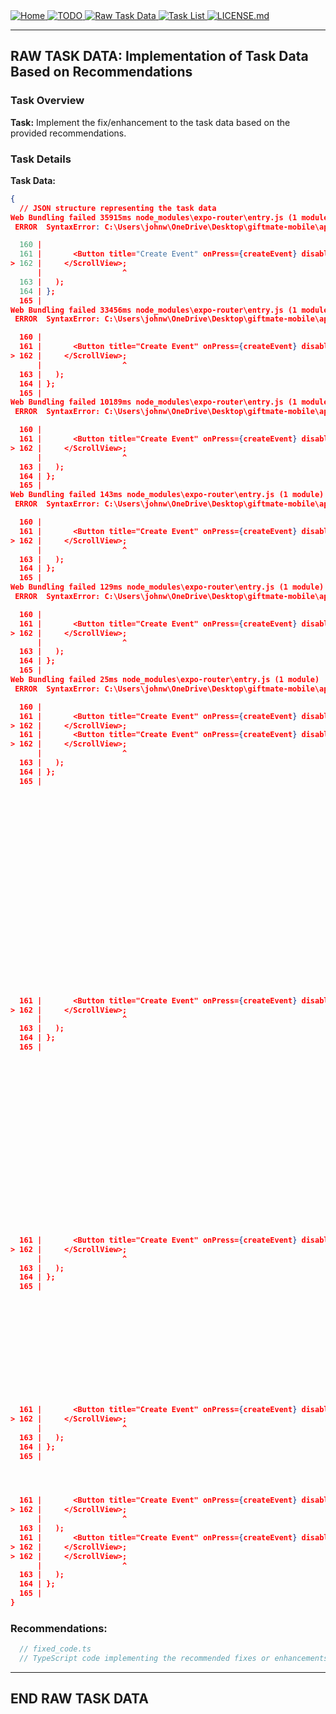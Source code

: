 <div>
  <a href="README.md">
    <img src="https://img.shields.io/badge/README.md-purple" alt="Home">
  </a>
  <a href="TODO.md">
    <img src="https://img.shields.io/badge/TODO.md-red" alt="TODO">
  </a>
  <a href="TODO_RAW_TASK_DATA.md">
    <img src="https://img.shields.io/badge/TODO_RAW_TASK_DATA.md-orange" alt="Raw Task Data">
  </a>
  <a href="TASK_LIST.md">
    <img src="https://img.shields.io/badge/TASK_LIST.md-green" alt="Task List">
  </a>
  <a href="LICENSE.md">
    <img src="https://img.shields.io/badge/LICENSE.md-lightgrey" alt="LICENSE.md">
  </a>
</div>

---
## RAW TASK DATA: Implementation of Task Data Based on Recommendations 

### Task Overview

**Task:** Implement the fix/enhancement to the task data based on the provided recommendations.

### Task Details

**Task Data:**
```json
{
  // JSON structure representing the task data
Web Bundling failed 35915ms node_modules\expo-router\entry.js (1 module)
 ERROR  SyntaxError: C:\Users\johnw\OneDrive\Desktop\giftmate-mobile\app\new-event.tsx: Unexpected token, expected "," (162:17)

  160 |
  161 |       <Button title="Create Event" onPress={createEvent} disabled={loading} />
> 162 |     </ScrollView>;
      |                  ^
  163 |   );
  164 | };
  165 |
Web Bundling failed 33456ms node_modules\expo-router\entry.js (1 module)
 ERROR  SyntaxError: C:\Users\johnw\OneDrive\Desktop\giftmate-mobile\app\new-event.tsx: Unexpected token, expected "," (162:17)

  160 |
  161 |       <Button title="Create Event" onPress={createEvent} disabled={loading} />
> 162 |     </ScrollView>;
      |                  ^
  163 |   );
  164 | };
  165 |
Web Bundling failed 10189ms node_modules\expo-router\entry.js (1 module)
 ERROR  SyntaxError: C:\Users\johnw\OneDrive\Desktop\giftmate-mobile\app\new-event.tsx: Unexpected token, expected "," (162:17)

  160 |
  161 |       <Button title="Create Event" onPress={createEvent} disabled={loading} />
> 162 |     </ScrollView>;
      |                  ^
  163 |   );
  164 | };
  165 |
Web Bundling failed 143ms node_modules\expo-router\entry.js (1 module)
 ERROR  SyntaxError: C:\Users\johnw\OneDrive\Desktop\giftmate-mobile\app\new-event.tsx: Unexpected token, expected "," (162:17)

  160 |
  161 |       <Button title="Create Event" onPress={createEvent} disabled={loading} />
> 162 |     </ScrollView>;
      |                  ^
  163 |   );
  164 | };
  165 |
Web Bundling failed 129ms node_modules\expo-router\entry.js (1 module)
 ERROR  SyntaxError: C:\Users\johnw\OneDrive\Desktop\giftmate-mobile\app\new-event.tsx: Unexpected token, expected "," (162:17)

  160 |
  161 |       <Button title="Create Event" onPress={createEvent} disabled={loading} />
> 162 |     </ScrollView>;
      |                  ^
  163 |   );
  164 | };
  165 |
Web Bundling failed 25ms node_modules\expo-router\entry.js (1 module)
 ERROR  SyntaxError: C:\Users\johnw\OneDrive\Desktop\giftmate-mobile\app\new-event.tsx: Unexpected token, expected "," (162:17)

  160 |
  161 |       <Button title="Create Event" onPress={createEvent} disabled={loading} />
> 162 |     </ScrollView>;
  161 |       <Button title="Create Event" onPress={createEvent} disabled={loading} />
> 162 |     </ScrollView>;
      |                  ^
  163 |   );
  164 | };
  165 |
























  161 |       <Button title="Create Event" onPress={createEvent} disabled={loading} />
> 162 |     </ScrollView>;
      |                  ^
  163 |   );
  164 | };
  165 |





















  161 |       <Button title="Create Event" onPress={createEvent} disabled={loading} />
> 162 |     </ScrollView>;
      |                  ^
  163 |   );
  164 | };
  165 |













  161 |       <Button title="Create Event" onPress={createEvent} disabled={loading} />
> 162 |     </ScrollView>;
      |                  ^
  163 |   );
  164 | };
  165 |




  161 |       <Button title="Create Event" onPress={createEvent} disabled={loading} />
> 162 |     </ScrollView>;
      |                  ^
  163 |   );
  161 |       <Button title="Create Event" onPress={createEvent} disabled={loading} />
> 162 |     </ScrollView>;
> 162 |     </ScrollView>;
      |                  ^
  163 |   );
  164 | };
  165 |
}
```
### Recommendations:
```ts
  // fixed_code.ts
  // TypeScript code implementing the recommended fixes or enhancements

```
***
## END RAW TASK DATA







